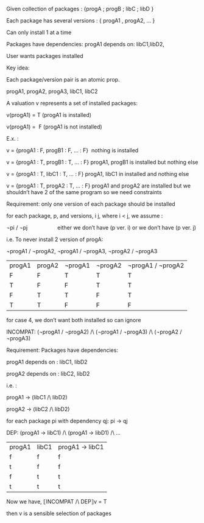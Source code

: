 Given collection of packages : {progA ; progB ; libC ; libD }

Each package has several versions : { progA1 , progA2, … }

Can only install 1 at a time

Packages have dependencies: progA1 depends on: libC1,libD2,

User wants packages installed

Key idea:

Each package/version pair is an atomic prop.

progA1, progA2, progA3, libC1, libC2

A valuation v represents a set of installed packages:

v(progA1) = T (progA1 is installed)

v(progA1) =  F (progA1 is not installed)

E.x. :

v = {progA1 : F, progB1 : F, … : F}  nothing is installed

v = {progA1 : T, progB1 : T, … : F} progA1, progB1 is installed but nothing else

v = {progA1 : T, libC1 : T, … : F} progA1, libC1 in installed and nothing else

v = {progA1 : T, progA2 : T, … : F} progA1 and progA2 are installed but we shouldn’t have 2 of the same program so we need constraints

Requirement: only one version of each package should be installed

for each package, p, and versions, i j, where i < j, we assume :

¬pi \/ ¬pj                    either we don’t have (p ver. i) or we don’t have (p ver. j)

i.e. To never install 2 version of progA:

¬progA1 \/ ¬progA2, ¬progA1 \/ ¬progA3, ¬progA2 \/ ¬progA3

|   |   |   |   |   |
|---|---|---|---|---|
|progA1|progA2|¬progA1|¬progA2|¬progA1 \/ ¬progA2|
|F|F|T|T|T|
|T|F|F|T|T|
|F|T|T|F|T|
|T|T|F|F|F|

for case 4, we don’t want both installed so can ignore

INCOMPAT: (¬progA1 \/ ¬progA2) /\ (¬progA1 \/ ¬progA3) /\ (¬progA2 \/ ¬progA3)

Requirement: Packages have dependencies:

progA1 depends on : libC1, libD2

progA2 depends on : libC2, libD2

i.e. :

progA1 -> (libC1 /\ libD2)

progA2 -> (libC2 /\ libD2)

for each package pi with dependency qj: pi -> qj

DEP: (progA1 -> libC1) /\ (progA1 -> libD1) /\ …

|   |   |   |
|---|---|---|
|progA1|libC1|progA1 -> libC1|
|f|f|f|
|t|f|f|
|f|t|t|
|t|t|t|

Now we have, ⟦INCOMPAT /\ DEP⟧v = T

then v is a sensible selection of packages